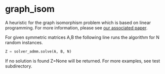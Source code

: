 # graph_isom

A heuristic for the graph isomorphism problem which is based on linear programming. For more information, please see [our associated paper](http://stanford.edu/~boyd/papers/graph_isom.html).

For given symmetric matrices A,B the following line runs the algorithm for N random instances.
```python
Z = solver_admm.solve(A, B, N)
```
If no solution is found Z=None will be returned. For more examples, see test subdirectory.
